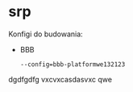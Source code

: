 # srp

Konfigi do budowania:
- BBB
    ```
    --config=bbb-platformwe132123
    ```
dgdfgdfg
vxcvxcasdasvxc
qwe

